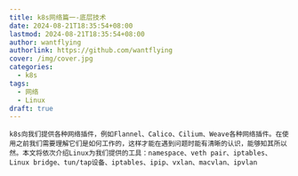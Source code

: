 ```yaml
---
title: k8s网络篇一-底层技术
date: 2024-08-21T18:35:54+08:00
lastmod: 2024-08-21T18:35:54+08:00
author: wantflying
authorlink: https://github.com/wantflying
cover: /img/cover.jpg
categories:
  - k8s
tags:
  - 网络
  - Linux
draft: true
---
```

	k8s向我们提供各种网络插件，例如Flannel、Calico、Cilium、Weave各种网络插件。在使用之前我们需要理解它们是如何工作的，这样才能在遇到问题时能有清晰的认识，能够知其所以然。本文将依次介绍Linux为我们提供的工具：namespace、veth pair、iptables、Linux bridge、tun/tap设备、iptables、ipip、vxlan、macvlan、ipvlan

<!--more-->


